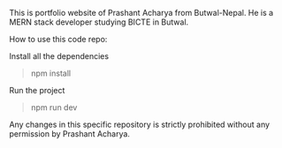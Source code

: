 
This is portfolio website of Prashant Acharya from Butwal-Nepal. He is a MERN stack developer studying BICTE in Butwal.

How to use this code repo:

Install all the dependencies

> npm install

Run the project

> npm run dev


Any changes in this specific repository is strictly prohibited without any permission by Prashant Acharya.